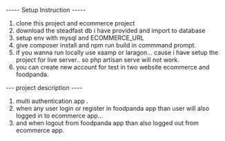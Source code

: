 ----- Setup Instruction -----

1. clone this project and ecommerce project
2. download the steadfast db i have provided and import to database
3. setup env with mysql and ECOMMERCE_URL
4. give composer install and npm run build in commmand prompt.
5. if you wanna run locally use xaamp or laragon... cause i have setup the project for live server.. so php artisan serve will not work.
6. you can create new account for test in two website ecommerce and foodpanda. 


--- project description ----
1. multi authentication app .
2. when any user login or register in foodpanda app than user will also logged in to ecommerce app...
3. and when logout from foodpanda app than also logged out from ecommerce app.
